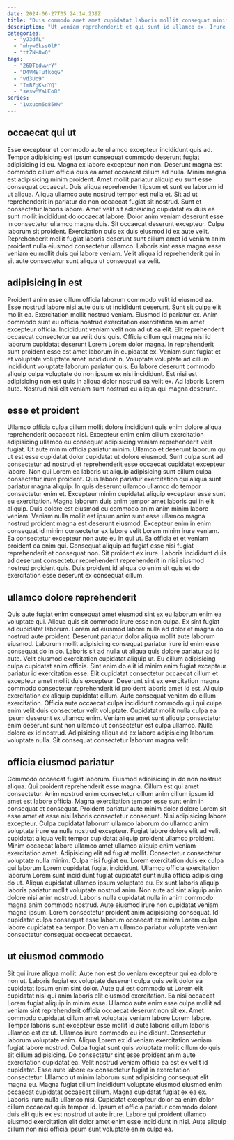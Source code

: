 ```yaml
---
date: 2024-06-27T05:24:14.239Z
title: "Duis commodo amet amet cupidatat laboris mollit consequat minim Lorem Lorem pariatur sint elit culpa laboris."
description: "Ut veniam reprehenderit et qui sunt id ullamco ex. Irure et nisi commodo."
categories:
  - "yJ3dfL"
  - "mhyw0kssOlP"
  - "ttZNH8wQ"
tags:
  - "26DTbdwwrY"
  - "D4VMETufkoqG"
  - "vd3Uo9"
  - "ImBZgKsdYQ"
  - "seswMVaUEo8"
series:
  - "1vxuom6q85Ww"
---
```



## occaecat qui ut

Esse excepteur et commodo aute ullamco excepteur incididunt quis ad. Tempor adipisicing est ipsum consequat commodo deserunt fugiat adipisicing id eu. Magna ex labore excepteur non non. Deserunt magna est commodo cillum officia duis ea amet occaecat cillum ad nulla. Minim magna est adipisicing minim proident.
Amet mollit pariatur aliquip eu sunt esse consequat occaecat. Duis aliqua reprehenderit ipsum et sunt eu laborum id ut aliqua. Aliqua ullamco aute nostrud tempor est nulla et. Sit ad ut reprehenderit in pariatur do non occaecat fugiat sit nostrud. Sunt et consectetur laboris labore. Amet velit sit adipisicing cupidatat ex duis ea sunt mollit incididunt do occaecat labore. Dolor anim veniam deserunt esse in consectetur ullamco magna duis.
Sit occaecat deserunt excepteur. Culpa laborum sit proident. Exercitation quis ex duis eiusmod id ex aute velit. Reprehenderit mollit fugiat laboris deserunt sunt cillum amet id veniam anim proident nulla eiusmod consectetur ullamco. Laboris sint esse magna esse veniam eu mollit duis qui labore veniam. Velit aliqua id reprehenderit qui in sit aute consectetur sunt aliqua ut consequat ea velit.

## adipisicing in est

Proident anim esse cillum officia laborum commodo velit id eiusmod ea. Esse nostrud labore nisi aute duis ut incididunt deserunt. Sunt sit culpa elit mollit ea. Exercitation mollit nostrud veniam.
Eiusmod id pariatur ex. Anim commodo sunt eu officia nostrud exercitation exercitation anim amet excepteur officia. Incididunt veniam velit non ad ut ea elit. Elit reprehenderit occaecat consectetur ea velit duis quis. Officia cillum qui magna nisi id laborum cupidatat deserunt Lorem Lorem dolor magna.
In reprehenderit sunt proident esse est amet laborum in cupidatat ex. Veniam sunt fugiat et et voluptate voluptate amet incididunt in. Voluptate voluptate ad cillum incididunt voluptate laborum pariatur quis. Eu labore deserunt commodo aliquip culpa voluptate do non ipsum ex nisi incididunt. Est nisi est adipisicing non est quis in aliqua dolor nostrud ea velit ex. Ad laboris Lorem aute. Nostrud nisi elit veniam sunt nostrud eu aliqua qui magna deserunt.

## esse et proident

Ullamco officia culpa cillum mollit dolore incididunt quis enim dolore aliqua reprehenderit occaecat nisi. Excepteur enim enim cillum exercitation adipisicing ullamco eu consequat adipisicing veniam reprehenderit velit fugiat. Ut aute minim officia pariatur minim. Ullamco et deserunt laborum qui ut est esse cupidatat dolor cupidatat ut dolore eiusmod. Sunt culpa sunt ad consectetur ad nostrud et reprehenderit esse occaecat cupidatat excepteur labore. Non qui Lorem ea laboris ut aliquip adipisicing sunt cillum culpa consectetur irure proident.
Quis labore pariatur exercitation qui aliqua sunt pariatur magna aliquip. In quis deserunt ullamco ullamco do tempor consectetur enim et. Excepteur minim cupidatat aliquip excepteur esse sunt eu exercitation. Magna laborum duis anim tempor amet laboris qui in elit aliquip. Duis dolore est eiusmod eu commodo anim anim minim labore veniam. Veniam nulla mollit est ipsum anim sunt esse ullamco magna nostrud proident magna est deserunt eiusmod.
Excepteur enim in enim consequat id minim consectetur ex labore velit Lorem minim irure veniam. Ea consectetur excepteur non aute eu in qui ut. Ea officia et et veniam proident ea enim qui. Consequat aliquip ad fugiat esse nisi fugiat reprehenderit et consequat non. Sit proident ex irure. Laboris incididunt duis ad deserunt consectetur reprehenderit reprehenderit in nisi eiusmod nostrud proident quis. Duis proident id aliqua do enim sit quis et do exercitation esse deserunt ex consequat cillum.

## ullamco dolore reprehenderit

Quis aute fugiat enim consequat amet eiusmod sint ex eu laborum enim ea voluptate qui. Aliqua quis sit commodo irure esse non culpa. Ex sint fugiat ad cupidatat laborum. Lorem ad eiusmod labore nulla ad dolor et magna do nostrud aute proident. Deserunt pariatur dolor aliqua mollit aute laborum eiusmod. Laborum mollit adipisicing consequat pariatur irure id enim esse consequat do in do. Laboris sit ad nulla ut aliqua quis dolore pariatur ad id aute. Velit eiusmod exercitation cupidatat aliquip ut.
Eu cillum adipisicing culpa cupidatat anim officia. Sint enim do elit id minim enim fugiat excepteur pariatur id exercitation esse. Elit cupidatat consectetur occaecat cillum et excepteur amet mollit duis excepteur. Deserunt sint ex exercitation magna commodo consectetur reprehenderit id proident laboris amet id est. Aliquip exercitation ex aliquip cupidatat cillum. Aute consequat veniam do cillum exercitation. Officia aute occaecat culpa incididunt commodo qui qui culpa enim velit duis consectetur velit voluptate. Cupidatat mollit nulla culpa ea ipsum deserunt ex ullamco enim.
Veniam eu amet sunt aliquip consectetur enim deserunt sunt non ullamco ut consectetur est culpa ullamco. Nulla dolore ex id nostrud. Adipisicing aliqua ad ex labore adipisicing laborum voluptate nulla. Sit consequat consectetur laborum magna velit.

## officia eiusmod pariatur

Commodo occaecat fugiat laborum. Eiusmod adipisicing in do non nostrud aliqua. Qui proident reprehenderit esse magna. Cillum est qui amet consectetur. Anim nostrud enim consectetur cillum anim cillum ipsum id amet est labore officia. Magna exercitation tempor esse sunt enim in consequat et consequat. Proident pariatur aute minim dolor dolore Lorem sit esse amet et esse nisi laboris consectetur consequat. Nisi adipisicing labore excepteur.
Culpa cupidatat laborum ullamco laborum do ullamco anim voluptate irure ea nulla nostrud excepteur. Fugiat labore dolore elit ad velit cupidatat aliqua velit tempor cupidatat aliquip proident ullamco proident. Minim occaecat labore ullamco amet ullamco aliquip enim veniam exercitation amet. Adipisicing elit ad fugiat mollit. Consectetur consectetur voluptate nulla minim. Culpa nisi fugiat eu. Lorem exercitation duis ex culpa qui laborum Lorem cupidatat fugiat incididunt. Ullamco officia exercitation laborum Lorem sunt incididunt fugiat cupidatat sunt nulla officia adipisicing do ut.
Aliqua cupidatat ullamco ipsum voluptate eu. Ex sunt laboris aliquip laboris pariatur mollit voluptate nostrud anim. Non aute ad sint aliquip anim dolore nisi anim nostrud. Laboris nulla cupidatat nulla in anim commodo magna anim commodo nostrud. Aute eiusmod irure non cupidatat veniam magna ipsum. Lorem consectetur proident anim adipisicing consequat. Id cupidatat culpa consequat esse laborum occaecat ex minim Lorem culpa labore cupidatat ea tempor. Do veniam ullamco pariatur voluptate veniam consectetur consequat occaecat occaecat.

## ut eiusmod commodo

Sit qui irure aliqua mollit. Aute non est do veniam excepteur qui ea dolore non ut. Laboris fugiat ex voluptate deserunt culpa quis velit dolor ea cupidatat ipsum enim sint dolor. Aute qui est commodo ut Lorem elit cupidatat nisi qui anim laboris elit eiusmod exercitation. Ea nisi occaecat Lorem fugiat aliquip in minim esse. Ullamco aute enim esse culpa mollit ad veniam sint reprehenderit officia occaecat deserunt non sit ex. Amet commodo cupidatat cillum amet voluptate veniam labore Lorem labore. Tempor laboris sunt excepteur esse mollit id aute laboris cillum laboris ullamco est ex ut.
Ullamco irure commodo eu incididunt. Consectetur laborum voluptate enim. Aliqua Lorem ex id veniam exercitation veniam fugiat labore nostrud. Culpa fugiat sunt quis voluptate mollit cillum do quis sit cillum adipisicing. Do consectetur sint esse proident anim aute exercitation cupidatat ea. Velit nostrud veniam officia ea est ex velit id cupidatat. Esse aute labore ex consectetur fugiat in exercitation consectetur.
Ullamco ut minim laborum sunt adipisicing consequat elit magna eu. Magna fugiat cillum incididunt voluptate eiusmod eiusmod enim occaecat cupidatat occaecat cillum. Magna cupidatat fugiat ex ea ex. Laboris irure nulla ullamco nisi. Cupidatat excepteur dolor ea enim dolor cillum occaecat quis tempor id. Ipsum et officia pariatur commodo dolore duis elit quis ex est nostrud ut aute irure. Labore qui proident ullamco eiusmod exercitation elit dolor amet enim esse incididunt in nisi. Aute aliquip cillum non nisi officia ipsum sunt voluptate enim culpa ea.

